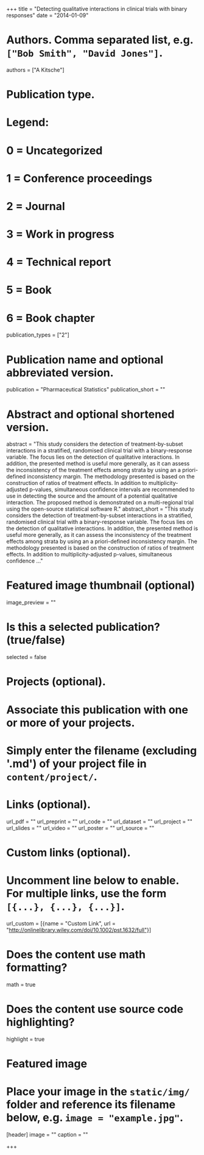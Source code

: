 +++
title = "Detecting qualitative interactions in clinical trials with binary responses"
date = "2014-01-09"

# Authors. Comma separated list, e.g. `["Bob Smith", "David Jones"]`.
authors = ["A Kitsche"]

# Publication type.
# Legend:
# 0 = Uncategorized
# 1 = Conference proceedings
# 2 = Journal
# 3 = Work in progress
# 4 = Technical report
# 5 = Book
# 6 = Book chapter
publication_types = ["2"]

# Publication name and optional abbreviated version.
publication = "Pharmaceutical Statistics"
publication_short = ""

# Abstract and optional shortened version.
abstract = "This study considers the detection of treatment-by-subset interactions in a stratified, randomised clinical trial with a binary-response variable. The focus lies on the detection of qualitative interactions. In addition, the presented method is useful more generally, as it can assess the inconsistency of the treatment effects among strata by using an a priori-defined inconsistency margin. The methodology presented is based on the construction of ratios of treatment effects. In addition to multiplicity-adjusted p-values, simultaneous confidence intervals are recommended to use in detecting the source and the amount of a potential qualitative interaction. The proposed method is demonstrated on a multi-regional trial using the open-source statistical software R."
abstract_short = "This study considers the detection of treatment-by-subset interactions in a stratified, randomised clinical trial with a binary-response variable. The focus lies on the detection of qualitative interactions. In addition, the presented method is useful more generally, as it can assess the inconsistency of the treatment effects among strata by using an a priori-defined inconsistency margin. The methodology presented is based on the construction of ratios of treatment effects. In addition to multiplicity-adjusted p-values, simultaneous confidence ..."

# Featured image thumbnail (optional)
image_preview = ""

# Is this a selected publication? (true/false)
selected = false

# Projects (optional).
#   Associate this publication with one or more of your projects.
#   Simply enter the filename (excluding '.md') of your project file in `content/project/`.

# Links (optional).
url_pdf = ""
url_preprint = ""
url_code = ""
url_dataset = ""
url_project = ""
url_slides = ""
url_video = ""
url_poster = ""
url_source = ""

# Custom links (optional).
#   Uncomment line below to enable. For multiple links, use the form `[{...}, {...}, {...}]`.
url_custom = [{name = "Custom Link", url = "http://onlinelibrary.wiley.com/doi/10.1002/pst.1632/full"}]

# Does the content use math formatting?
math = true

# Does the content use source code highlighting?
highlight = true

# Featured image
# Place your image in the `static/img/` folder and reference its filename below, e.g. `image = "example.jpg"`.
[header]
image = ""
caption = ""

+++

